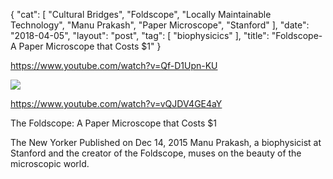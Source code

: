 {
   "cat": [
      "Cultural Bridges",
      "Foldscope",
      "Locally Maintainable Technology",
      "Manu Prakash",
      "Paper Microscope",
      "Stanford"
   ],
   "date": "2018-04-05",
   "layout": "post",
   "tag": [
      "biophysicics"
   ],
   "title": "Foldscope- A Paper Microscope that Costs $1"
}

https://www.youtube.com/watch?v=Qf-D1Upn-KU

![](Selection_515-300x154.png)

https://www.youtube.com/watch?v=vQJDV4GE4aY

The Foldscope: A Paper Microscope that Costs $1

The New Yorker
Published on Dec 14, 2015
Manu Prakash, a biophysicist at Stanford and the creator of the Foldscope, muses on the beauty of the microscopic world.